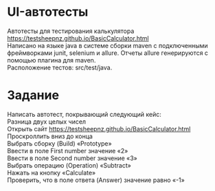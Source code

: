 # UI-автотесты

Автотесты для тестирования калькулятора https://testsheepnz.github.io/BasicCalculator.html 
<br>
Написано на языке java в системе сборки maven c подключенными фреймворками junit, selenium и allure. Отчеты allure генерируются с помощью плагина для maven.
<br>
Расположение тестов: src/test/java. 
<br>
# Задание
Написать автотест, покрывающий следующий кейс:
<br>
Разница двух целых чисел
<br>
Открыть сайт https://testsheepnz.github.io/BasicCalculator.html
<br>
Проскроллить вниз до конца
<br>
Выбрать сборку (Build) «Prototype»
<br>
Ввести в поле First number значение «2»
<br>
Ввести в поле Second number значение «3»
<br>
Выбрать операцию (Operation) «Subtract»
<br>
Нажать на кнопку «Calculate»
<br>
Проверить, что в поле ответа (Answer) значение равно «-1»

